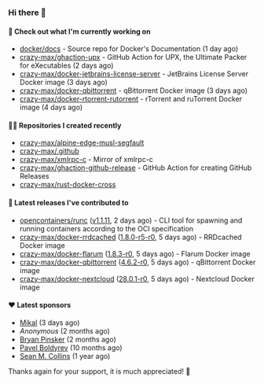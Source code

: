 ### Hi there 👋

#### 👷 Check out what I'm currently working on

- [docker/docs](https://github.com/docker/docs) - Source repo for Docker&#39;s Documentation (1 day ago)
- [crazy-max/ghaction-upx](https://github.com/crazy-max/ghaction-upx) - GitHub Action for UPX, the Ultimate Packer for eXecutables (2 days ago)
- [crazy-max/docker-jetbrains-license-server](https://github.com/crazy-max/docker-jetbrains-license-server) - JetBrains License Server Docker image (3 days ago)
- [crazy-max/docker-qbittorrent](https://github.com/crazy-max/docker-qbittorrent) - qBittorrent Docker image (3 days ago)
- [crazy-max/docker-rtorrent-rutorrent](https://github.com/crazy-max/docker-rtorrent-rutorrent) - rTorrent and ruTorrent Docker image (4 days ago)

#### 👨‍💻 Repositories I created recently

- [crazy-max/alpine-edge-musl-segfault](https://github.com/crazy-max/alpine-edge-musl-segfault)
- [crazy-max/.github](https://github.com/crazy-max/.github)
- [crazy-max/xmlrpc-c](https://github.com/crazy-max/xmlrpc-c) - Mirror of xmlrpc-c
- [crazy-max/ghaction-github-release](https://github.com/crazy-max/ghaction-github-release) - GitHub Action for creating GitHub Releases
- [crazy-max/rust-docker-cross](https://github.com/crazy-max/rust-docker-cross)

#### 🚀 Latest releases I've contributed to

- [opencontainers/runc](https://github.com/opencontainers/runc) ([v1.1.11](https://github.com/opencontainers/runc/releases/tag/v1.1.11), 2 days ago) - CLI tool for spawning and running containers according to the OCI specification
- [crazy-max/docker-rrdcached](https://github.com/crazy-max/docker-rrdcached) ([1.8.0-r5-r0](https://github.com/crazy-max/docker-rrdcached/releases/tag/1.8.0-r5-r0), 5 days ago) - RRDcached Docker image
- [crazy-max/docker-flarum](https://github.com/crazy-max/docker-flarum) ([1.8.3-r0](https://github.com/crazy-max/docker-flarum/releases/tag/1.8.3-r0), 5 days ago) - Flarum Docker image
- [crazy-max/docker-qbittorrent](https://github.com/crazy-max/docker-qbittorrent) ([4.6.2-r0](https://github.com/crazy-max/docker-qbittorrent/releases/tag/4.6.2-r0), 5 days ago) - qBittorrent Docker image
- [crazy-max/docker-nextcloud](https://github.com/crazy-max/docker-nextcloud) ([28.0.1-r0](https://github.com/crazy-max/docker-nextcloud/releases/tag/28.0.1-r0), 5 days ago) - Nextcloud Docker image

#### ❤️ Latest sponsors
- [Mikal](https://github.com/Ifiht) (3 days ago)
- _Anonymous_ (2 months ago)
- [Bryan Pinsker](https://github.com/BryanPinsker) (2 months ago)
- [Pavel Boldyrev](https://github.com/bpg) (10 months ago)
- [Sean M. Collins](https://github.com/sc68cal) (1 year ago)

Thanks again for your support, it is much appreciated! 🙏
